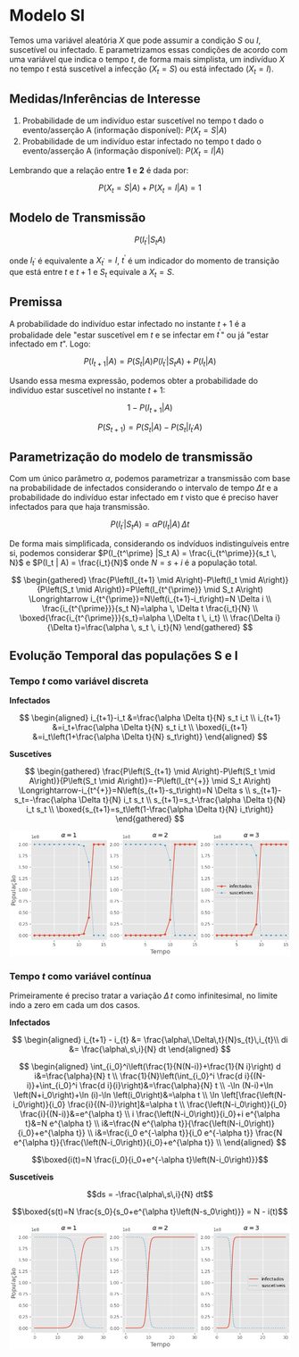 # Modelo SI

Temos uma variável aleatória $X$ que pode assumir a condição $S$ ou $I$, suscetível ou infectado. E parametrizamos essas condições de acordo com uma variável que indica o tempo $t$, de forma mais simplista, um indivíduo $X$ no tempo $t$ está suscetível a infecção ($X_{t} = S$) ou está infectado ($X_{t} = I$).

## Medidas/Inferências de Interesse

1. Probabilidade de um indivíduo estar suscetível no tempo t dado o evento/asserção A (informação disponível): $P(X_t = S | A)$
2. Probabilidade de um indivíduo estar infectado no tempo t dado o evento/asserção A (informação disponível): $P(X_t = I | A)$

Lembrando que a relação entre **1** e **2** é dada por:

$$P(X_t = S | A) + P(X_t = I | A) = 1$$

## Modelo de Transmissão

$$P(I_{t^\prime} | S_{t} A)$$

onde $I_{t^\prime}$ é equivalente a $X_{t^\prime} = I$, $t^\prime$ é um indicador do momento de transição que está entre $t$ e $t+1$ e $S_t$ equivale a $X_{t} = S$.

## Premissa

A probabilidade do indivíduo estar infectado no instante $t+1$ é a probalidade dele "estar suscetível em $t$ e se infectar em $t^\prime$" ou já "estar infectado em $t$". Logo:

$$P(I_{t+1}|A) =  P(S_t | A) P(I_{t^\prime} | S_t A) + P(I_t | A)$$

Usando essa mesma expressão, podemos obter a probabilidade do indivíduo estar suscetível no instante $t+1$:

$$1 - P(I_{t+1} | A)$$

$$P(S_{t+1}) = P(S_{t} | A) - P(S_{t} | I_{t^\prime} A)$$


## Parametrização do modelo de transmissão

Com um único parâmetro $\alpha$, podemos parametrizar a transmissão com base na probabilidade de infectados considerando o intervalo de tempo $\Delta t$ e a probabilidade do indivíduo estar infectado em $t$ visto que é preciso haver infectados para que haja transmissão.

$$P(I_{t^\prime} | S_{t} A) = \alpha P(I_t | A) \, \Delta t$$

De forma mais simplificada, considerando os indvíduos indistinguíveis entre si, podemos considerar $P(I_{t^\prime} |S_t A) = \frac{i_{t^\prime}}{s_t \, N}$ e $P(I_t | A) = \frac{i_t}{N}$ onde $N = s + i$ é a população total.

$$
\begin{gathered}
\frac{P\left(I_{t+1} \mid A\right)-P\left(I_t \mid A\right)}{P\left(S_t \mid A\right)}=P\left(I_{t^{\prime}} \mid S_t A\right) \Longrightarrow i_{t^{\prime}}=N\left(i_{t+1}-i_t\right)=N \Delta i \\
\frac{i_{t^{\prime}}}{s_t N}=\alpha \, \Delta t \frac{i_t}{N} \\
\boxed{\frac{i_{t^{\prime}}}{s_t}=\alpha \,\Delta t \, i_t} \\
\frac{\Delta i}{\Delta t}=\frac{\alpha \, s_t \, i_t}{N}
\end{gathered}
$$

## Evolução Temporal das populações S e I


### Tempo $t$ como variável discreta

**Infectados**

$$
\begin{aligned}
i_{t+1}-i_t &=\frac{\alpha \Delta t}{N} s_t i_t \\
i_{t+1} &=i_t+\frac{\alpha \Delta t}{N} s_t i_t \\
\boxed{i_{t+1} &=i_t\left(1+\frac{\alpha \Delta t}{N} s_t\right)}
\end{aligned}
$$

**Suscetíves**

$$
\begin{gathered}
\frac{P\left(S_{t+1} \mid A\right)-P\left(S_t \mid A\right)}{P\left(S_t \mid A\right)}=-P\left(I_{t^{+}} \mid S_t A\right) \Longrightarrow-i_{t^{+}}=N\left(s_{t+1}-s_t\right)=N \Delta s \\
s_{t+1}-s_t=-\frac{\alpha \Delta t}{N} i_t s_t \\
s_{t+1}=s_t-\frac{\alpha \Delta t}{N} i_t s_t \\
\boxed{s_{t+1}=s_t\left(1-\frac{\alpha \Delta t}{N} i_t\right)}
\end{gathered}
$$

![Modelo SI - Tempo Discreto - Output](SI_discrete_output.png)


### Tempo $t$ como variável contínua

Primeiramente é preciso tratar a variação $\Delta\,t$ como infinitesimal, no limite indo a zero em cada um dos casos.


**Infectados**

$$
\begin{aligned}
i_{t+1} - i_{t} &= \frac{\alpha\,\Delta\,t}{N}s_{t}\,i_{t}\\
di &= \frac{\alpha\,s\,i}{N} dt
\end{aligned}
$$


$$
\begin{aligned}
 \int_{i_0}^i\left(\frac{1}{N(N-i)}+\frac{1}{N i}\right) d i&=\frac{\alpha}{N} t \\
 \frac{1}{N}\left(\int_{i_0}^i \frac{d i}{(N-i)}+\int_{i_0}^i \frac{d i}{i}\right)&=\frac{\alpha}{N} t \\
 -\ln (N-i)+\ln \left(N+i_0\right)+\ln (i)-\ln \left(i_0\right)&=\alpha t \\
 \ln \left[\frac{\left(N-i_0\right)}{i_0} \frac{i}{(N-i)}\right]&=\alpha t \\
 \frac{\left(N-i_0\right)}{i_0} \frac{i}{(N-i)}&=e^{\alpha t} \\
 i \frac{\left(N-i_0\right)}{i_0}+i e^{\alpha t}&=N e^{\alpha t} \\
 i&=\frac{N e^{\alpha t}}{\frac{\left(N-i_0\right)}{i_0}+e^{\alpha t}} \\
 i&=\frac{i_0 e^{-\alpha t}}{i_0 e^{-\alpha t}} \frac{N e^{\alpha t}}{\frac{\left(N-i_0\right)}{i_0}+e^{\alpha t}} \\
\end{aligned}
$$

$$\boxed{i(t)=N \frac{i_0}{i_0+e^{-\alpha t}\left(N-i_0\right)}}$$


**Suscetíveis**

$$ds = -\frac{\alpha\,s\,i}{N} dt$$


$$\boxed{s(t)=N \frac{s_0}{s_0+e^{\alpha t}\left(N-s_0\right)}} = N - i(t)$$

![Modelo SI - Tempo Contínuo - Output](SI_continuous_output.png)

